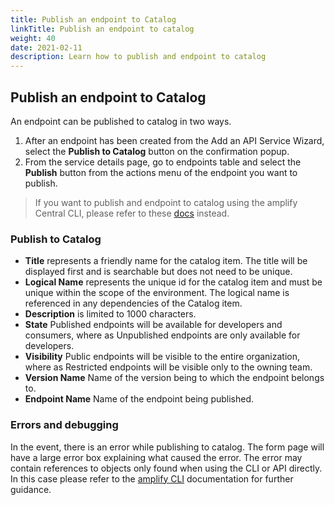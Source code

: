 ```yaml
---
title: Publish an endpoint to Catalog
linkTitle: Publish an endpoint to catalog
weight: 40
date: 2021-02-11
description: Learn how to publish and endpoint to catalog
---
```


## Publish an endpoint to Catalog

An endpoint can be published to catalog in two ways.

1. After an endpoint has been created from the Add an API Service Wizard, select the **Publish to Catalog** button on the confirmation popup.  
2. From the service details page, go to endpoints table and select the **Publish** button from the actions menu of the endpoint you want to publish.

> If you want to publish and endpoint to catalog using the amplify Central CLI, please refer to these [docs](/docs/central/cli_central/cli_publish) instead.

### Publish to Catalog

* **Title** represents a friendly name for the catalog item. The title will be displayed first and is searchable but does not need to be unique.
* **Logical Name** represents the unique id for the catalog item and must be unique within the scope of the environment. The logical name is referenced in any dependencies of the Catalog item.
* **Description** is limited to 1000 characters.
* **State** Published endpoints will be available for developers and consumers, where as Unpublished endpoints are only available for developers.
* **Visibility** Public endpoints will be visible to the entire organization, where as Restricted endpoints will be visible only to the owning team.  
* **Version Name** Name of the version being to which the endpoint belongs to.
* **Endpoint Name** Name of the endpoint being published.

### Errors and debugging

In the event, there is an error while publishing to catalog. The form page will have a large error box explaining what caused the error. The error may contain references to objects only found when using the CLI or API directly. In this case please refer to the [amplify CLI](/docs/central/cli_central/cli_publish) documentation for further guidance.
